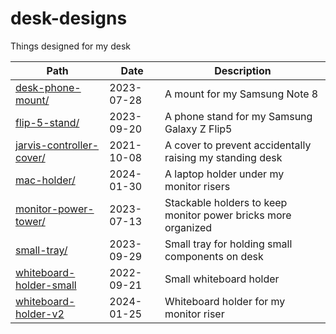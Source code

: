 # desk-designs

Things designed for my desk

| Path                                                   | Date       | Description  |
| ------------------------------------------------------ | ---------- | ------------ |
| [desk-phone-mount/](./desk-phone-mount/)               | 2023-07-28 | A mount for my Samsung Note 8 |
| [flip-5-stand/](./flip-5-stand/)                       | 2023-09-20 | A phone stand for my Samsung Galaxy Z Flip5 |
| [jarvis-controller-cover/](./jarvis-controller-cover/) | 2021-10-08 | A cover to prevent accidentally raising my standing desk |
| [mac-holder/](./mac-holder/)                           | 2024-01-30 | A laptop holder under my monitor risers |
| [monitor-power-tower/](./monitor-power-tower/)         | 2023-07-13 | Stackable holders to keep monitor power bricks more organized |
| [small-tray/](./small-tray/)                           | 2023-09-29 | Small tray for holding small components on desk |
| [whiteboard-holder-small](./whiteboard-holder-small/)  | 2022-09-21 | Small whiteboard holder |
| [whiteboard-holder-v2](./whiteboard-holder-v2/)        | 2024-01-25 | Whiteboard holder for my monitor riser |
